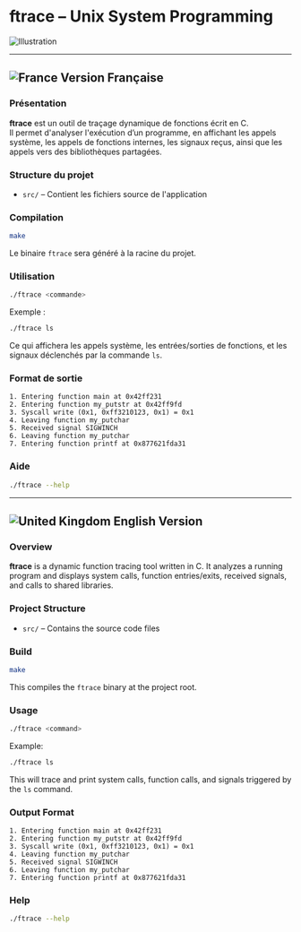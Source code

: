 # ftrace – Unix System Programming

![Illustration](https://cdn.thenewstack.io/media/2020/08/9860a611-granulate_ftrace_image.png)

---

## ![France](https://raw.githubusercontent.com/stevenrskelton/flag-icon/master/png/16/country-4x3/fr.png "France") Version Française

### Présentation

**ftrace** est un outil de traçage dynamique de fonctions écrit en C.  
Il permet d'analyser l'exécution d’un programme, en affichant les appels système, les appels de fonctions internes, les signaux reçus, ainsi que les appels vers des bibliothèques partagées.

### Structure du projet

- `src/` – Contient les fichiers source de l'application

### Compilation

```bash
make
````

Le binaire `ftrace` sera généré à la racine du projet.

### Utilisation

```bash
./ftrace <commande>
```

Exemple :

```bash
./ftrace ls
```

Ce qui affichera les appels système, les entrées/sorties de fonctions, et les signaux déclenchés par la commande `ls`.

### Format de sortie

```text
1. Entering function main at 0x42ff231
2. Entering function my_putstr at 0x42ff9fd
3. Syscall write (0x1, 0xff3210123, 0x1) = 0x1
4. Leaving function my_putchar
5. Received signal SIGWINCH
6. Leaving function my_putchar
7. Entering function printf at 0x877621fda31
```

### Aide

```bash
./ftrace --help
```

---

## ![United Kingdom](https://raw.githubusercontent.com/stevenrskelton/flag-icon/master/png/16/country-4x3/gb.png "United Kingdom") English Version

### Overview

**ftrace** is a dynamic function tracing tool written in C.
It analyzes a running program and displays system calls, function entries/exits, received signals, and calls to shared libraries.

### Project Structure

* `src/` – Contains the source code files

### Build

```bash
make
```

This compiles the `ftrace` binary at the project root.

### Usage

```bash
./ftrace <command>
```

Example:

```bash
./ftrace ls
```

This will trace and print system calls, function calls, and signals triggered by the `ls` command.

### Output Format

```text
1. Entering function main at 0x42ff231
2. Entering function my_putstr at 0x42ff9fd
3. Syscall write (0x1, 0xff3210123, 0x1) = 0x1
4. Leaving function my_putchar
5. Received signal SIGWINCH
6. Leaving function my_putchar
7. Entering function printf at 0x877621fda31
```

### Help

```bash
./ftrace --help
```

